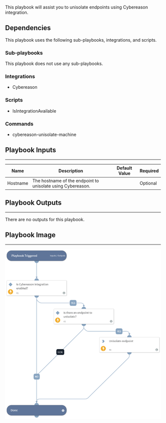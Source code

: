 This playbook will assist you to unisolate endpoints using Cybereason integration. 

## Dependencies
This playbook uses the following sub-playbooks, integrations, and scripts.

### Sub-playbooks
This playbook does not use any sub-playbooks.

### Integrations
* Cybereason

### Scripts
* IsIntegrationAvailable

### Commands
* cybereason-unisolate-machine

## Playbook Inputs
---

| **Name** | **Description** | **Default Value** | **Required** |
| --- | --- | --- | --- |
| Hostname | The hostname of the endpoint to unisolate using Cybereason. |  | Optional |

## Playbook Outputs
---
There are no outputs for this playbook.

## Playbook Image
---
![Unisolate Endpoint - Cybereason](https://raw.githubusercontent.com/demisto/content/44ad983ed305797eb04c7c22e0928892ebb61380/Packs/Cybereason/doc_files/Unisolate_Endpoint_-_Cybereason.png)